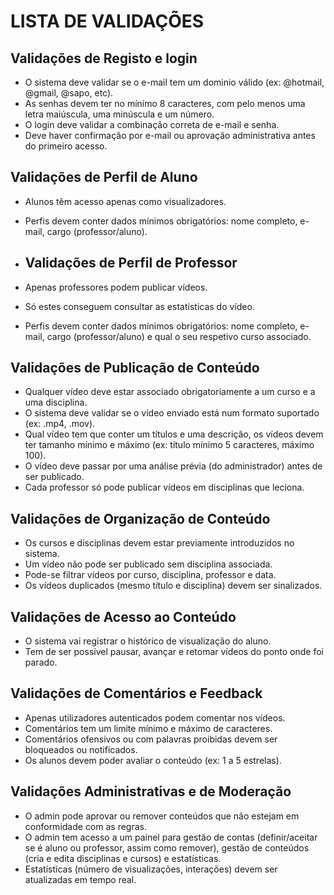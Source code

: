# LISTA DE VALIDAÇÕES

## Validações de Registo e login
- O sistema deve validar se o e-mail tem um dominio válido (ex: @hotmail, @gmail, @sapo, etc).
- As senhas devem ter no mínimo 8 caracteres, com pelo menos uma letra maiúscula, uma minúscula e um número.
- O login deve validar a combinação correta de e-mail e senha.
- Deve haver confirmação por e-mail ou aprovação administrativa antes do primeiro acesso.

## Validações de Perfil de Aluno
- Alunos têm acesso apenas como visualizadores.
- Perfis devem conter dados mínimos obrigatórios: nome completo, e-mail, cargo (professor/aluno).

- ## Validações de Perfil de Professor
- Apenas professores podem publicar vídeos.
- Só estes conseguem consultar as estatisticas do vídeo.
- Perfis devem conter dados mínimos obrigatórios: nome completo, e-mail, cargo (professor/aluno) e qual o seu respetivo curso associado.

## Validações de Publicação de Conteúdo
- Qualquer vídeo deve estar associado obrigatoriamente a um curso e a uma disciplina.
- O sistema deve validar se o vídeo enviado está num formato suportado (ex: .mp4, .mov).
- Qual vídeo tem que conter um títulos e uma descrição, os vídeos devem ter tamanho mínimo e máximo (ex: título mínimo 5 caracteres, máximo 100).
- O vídeo deve passar por uma análise prévia (do administrador) antes de ser publicado.
- Cada professor só pode publicar vídeos em disciplinas que leciona.

## Validações de Organização de Conteúdo
- Os cursos e disciplinas devem estar previamente introduzidos no sistema.
- Um vídeo não pode ser publicado sem disciplina associada.
- Pode-se filtrar vídeos por curso, disciplina, professor e data.
- Os vídeos duplicados (mesmo título e disciplina) devem ser sinalizados.

## Validações de Acesso ao Conteúdo
- O sistema vai registrar o histórico de visualização do aluno.
- Tem de ser possível pausar, avançar e retomar vídeos do ponto onde foi parado.

## Validações de Comentários e Feedback
- Apenas utilizadores autenticados podem comentar nos vídeos.
- Comentários tem um limite mínimo e máximo de caracteres.
- Comentários ofensivos ou com palavras proibidas devem ser bloqueados ou notificados.
- Os alunos devem poder avaliar o conteúdo (ex: 1 a 5 estrelas).

## Validações Administrativas e de Moderação
- O admin pode aprovar ou remover conteúdos que não estejam em conformidade com as regras.
- O admin tem acesso a um painel para gestão de contas (definir/aceitar se é aluno ou professor, assim como remover), gestão de conteúdos (cria e edita disciplinas e cursos) e estatísticas.
- Estatísticas (número de visualizações, interações) devem ser atualizadas em tempo real.
